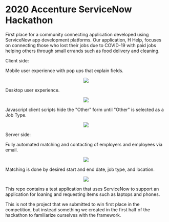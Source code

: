# 2020 Accenture ServiceNow Hackathon

First place for a community connecting application developed using ServiceNow app development platforms. Our application, H Help, focuses on connecting those who lost their jobs due to COVID-19 with paid jobs helping others through small errands such as food delivery and cleaning. 

Client side:

Mobile user experience with pop ups that explain fields.
<p align="center"><img src= "https://github.com/telvinzhong/Loaner_Request/blob/master/x_cdltd_loaner_req/dictionary/servicea.png"></p>

Desktop user experience.
<p align="center"><img src= "https://github.com/telvinzhong/Loaner_Request/blob/master/x_cdltd_loaner_req/dictionary/serviceb.png"></p>

Javascript client scripts hide the "Other" form until "Other" is selected as a Job Type.
<p align="center"><img src= "https://github.com/telvinzhong/Loaner_Request/blob/master/x_cdltd_loaner_req/dictionary/servicec.png"></p>

Server side:

Fully automated matching and contacting of employers and employees via email.
<p align="center"><img src= "https://github.com/telvinzhong/Loaner_Request/blob/master/x_cdltd_loaner_req/dictionary/serviced.png"></p>

Matching is done by desired start and end date, job type, and location.
<p align="center"><img src= "https://github.com/telvinzhong/Loaner_Request/blob/master/x_cdltd_loaner_req/dictionary/servicee.png"></p>


This repo contains a test application that uses ServiceNow to support an application for loaning and requesting items such as laptops and phones. 

This is not the project that we submitted to win first place in the competition, but instead something we created in the first half of the hackathon to familiarize ourselves with the framework. 

